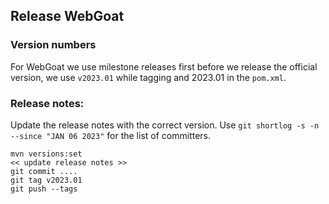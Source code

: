 ## Release WebGoat

### Version numbers

For WebGoat we use milestone releases first before we release the official version, we use `v2023.01` while tagging
and 2023.01 in the `pom.xml`. 

### Release notes:

Update the release notes with the correct version. Use `git shortlog -s -n --since "JAN 06 2023"` for the list of
committers.

```
mvn versions:set 
<< update release notes >>
git commit ....
git tag v2023.01 
git push --tags
```
